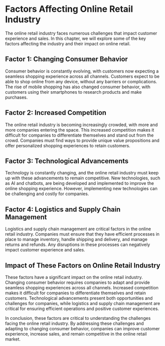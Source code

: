 Factors Affecting Online Retail Industry
=========================================================================================

The online retail industry faces numerous challenges that impact customer experience and sales. In this chapter, we will explore some of the key factors affecting the industry and their impact on online retail.

Factor 1: Changing Consumer Behavior
------------------------------------

Consumer behavior is constantly evolving, with customers now expecting a seamless shopping experience across all channels. Customers expect to be able to shop online from any device, without any barriers or complications. The rise of mobile shopping has also changed consumer behavior, with customers using their smartphones to research products and make purchases.

Factor 2: Increased Competition
-------------------------------

The online retail industry is becoming increasingly crowded, with more and more companies entering the space. This increased competition makes it difficult for companies to differentiate themselves and stand out from the crowd. Companies must find ways to provide unique value propositions and offer personalized shopping experiences to retain customers.

Factor 3: Technological Advancements
------------------------------------

Technology is constantly changing, and the online retail industry must keep up with these advancements to remain competitive. New technologies, such as AI and chatbots, are being developed and implemented to improve the online shopping experience. However, implementing new technologies can be challenging and costly for companies.

Factor 4: Logistics and Supply Chain Management
-----------------------------------------------

Logistics and supply chain management are critical factors in the online retail industry. Companies must ensure that they have efficient processes in place to manage inventory, handle shipping and delivery, and manage returns and refunds. Any disruptions in these processes can negatively impact customer experience and sales.

Impact of These Factors on Online Retail Industry
-------------------------------------------------

These factors have a significant impact on the online retail industry. Changing consumer behavior requires companies to adapt and provide seamless shopping experiences across all channels. Increased competition makes it difficult for companies to differentiate themselves and retain customers. Technological advancements present both opportunities and challenges for companies, while logistics and supply chain management are critical for ensuring efficient operations and positive customer experiences.

In conclusion, these factors are critical to understanding the challenges facing the online retail industry. By addressing these challenges and adapting to changing consumer behavior, companies can improve customer experience, increase sales, and remain competitive in the online retail market.
